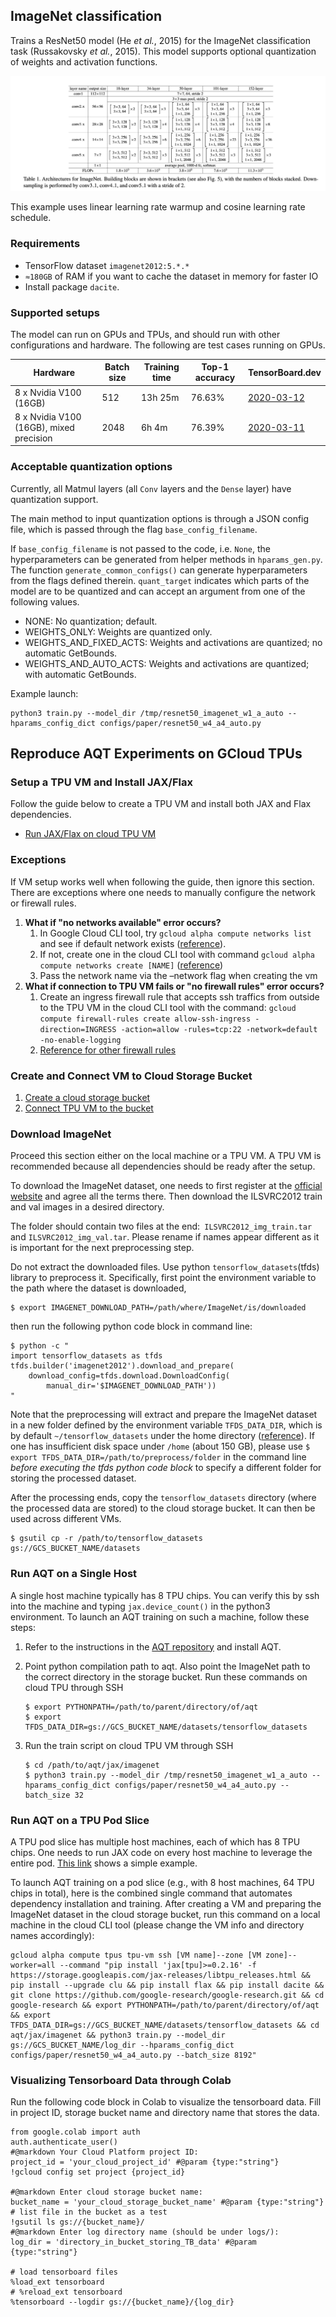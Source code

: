 ## ImageNet classification

Trains a ResNet50 model (He *et al.*, 2015) for the ImageNet classification task
(Russakovsky *et al.*, 2015). This model supports optional quantization of
weights and activation functions.

![Architectures for Imagenet](./imagenet.png)

This example uses linear learning rate warmup and cosine learning rate schedule.

### Requirements
* TensorFlow dataset `imagenet2012:5.*.*`
* `≈180GB` of RAM if you want to cache the dataset in memory for faster IO
* Install package `dacite`.

### Supported setups

The model can run on GPUs and TPUs, and should run with other configurations and
hardware. The following are test cases running on GPUs.

| Hardware | Batch size | Training time | Top-1 accuracy  | TensorBoard.dev |
| --- | --- | --- | --- | --- |
| 8 x Nvidia V100 (16GB)  | 512  |  13h 25m  | 76.63% | [2020-03-12](https://tensorboard.dev/experiment/jrvtbnlETgai0joLBXhASw/) |
| 8 x Nvidia V100 (16GB), mixed precision  | 2048  | 6h 4m | 76.39% | [2020-03-11](https://tensorboard.dev/experiment/F5rM1GGQRpKNX207i30qGQ/) |

### Acceptable quantization options

Currently, all Matmul layers (all `Conv` layers and the `Dense` layer) have
quantization support.

The main method to input quantization options is through a JSON config file,
which is passed through the flag `base_config_filename`.

If `base_config_filename` is not passed to the code, i.e. `None`, the
hyperparameters can be generated from helper methods in `hparams_gen.py`. The
function `generate_common_configs()` can generate hyperparameters from the flags
defined therein. `quant_target` indicates which parts of the model are to be
quantized and can accept an argument from one of the following values.

- NONE: No quantization; default.
- WEIGHTS_ONLY: Weights are quantized only.
- WEIGHTS_AND_FIXED_ACTS: Weights and activations are quantized; no automatic GetBounds.
- WEIGHTS_AND_AUTO_ACTS: Weights and activations are quantized; with automatic GetBounds.

Example launch:
```
python3 train.py --model_dir /tmp/resnet50_imagenet_w1_a_auto --hparams_config_dict configs/paper/resnet50_w4_a4_auto.py
```



## Reproduce AQT Experiments on GCloud TPUs


### Setup a TPU VM and Install JAX/Flax

Follow the guide below  to create a TPU VM and install both JAX and Flax dependencies.

* [Run JAX/Flax on cloud TPU VM](https://cloud.google.com/tpu/docs/jax-quickstart-tpu-vm)


### Exceptions

If VM setup works well when following the guide, then ignore this section. There are exceptions where one needs to manually configure the network or firewall rules.



1. **What if "no networks available" error occurs?**
    1. In Google Cloud CLI tool, try `gcloud alpha compute networks list` and see if default network exists ([reference](https://cloud.google.com/sdk/gcloud/reference/alpha/compute/networks/list)).
    2. If not, create one in the cloud CLI tool with command `gcloud alpha compute networks create [NAME]` ([reference](https://cloud.google.com/sdk/gcloud/reference/alpha/compute/networks/create))
    3. Pass the network name via the –network flag when creating the vm
2. **What if connection to TPU VM fails or "no firewall rules" error occurs?**
    1. Create an ingress firewall rule that accepts ssh traffics from outside to the TPU VM in the cloud CLI tool with the command:  `gcloud compute firewall-rules create allow-ssh-ingress -direction=INGRESS -action=allow -rules=tcp:22 -network=default -no-enable-logging`
    2. [Reference for other firewall rules](https://cloud.google.com/vpc/docs/using-firewalls#console)


### Create and Connect VM to Cloud Storage Bucket



1. [Create a cloud storage bucket](https://cloud.google.com/storage/docs/creating-buckets)
2. [Connect TPU VM to the bucket](https://cloud.google.com/tpu/docs/storage-buckets#console)


### Download ImageNet

Proceed this section either on the local machine or a TPU VM. A TPU VM is recommended because all dependencies should be ready after the setup.

To download the ImageNet dataset, one needs to first register at the [official website](https://www.image-net.org/) and agree all the terms there. Then download the ILSVRC2012 train and val images in a desired directory.

The folder should contain two files at the end:` ILSVRC2012_img_train.tar` and `ILSVRC2012_img_val.tar`. Please rename if names appear different as it is important for the next preprocessing step.

Do not extract the downloaded files. Use python `tensorflow_datasets`(tfds) library to preprocess it. Specifically, first point the environment variable to the path where the dataset is downloaded,
```
$ export IMAGENET_DOWNLOAD_PATH=/path/where/ImageNet/is/downloaded
```
then run the following python code block in command line:
```
$ python -c "
import tensorflow_datasets as tfds
tfds.builder('imagenet2012').download_and_prepare(
    download_config=tfds.download.DownloadConfig(
        manual_dir='$IMAGENET_DOWNLOAD_PATH'))
"
```

Note that the preprocessing will extract and prepare the ImageNet dataset in a new folder defined by the environment variable `TFDS_DATA_DIR`, which is by default `~/tensorflow_datasets` under the home directory ([reference](https://www.tensorflow.org/datasets/api_docs/python/tfds/core/DatasetBuilder)). If one has insufficient disk space under `/home` (about 150 GB), please use
`$ export TFDS_DATA_DIR=/path/to/preprocess/folder`
in the command line _before executing the tfds python code block_ to specify a different folder for storing the processed dataset.

After the processing ends, copy the `tensorflow_datasets` directory (where the processed data are stored) to the cloud storage bucket. It can then be used across different VMs.
```
$ gsutil cp -r /path/to/tensorflow_datasets gs://GCS_BUCKET_NAME/datasets
```



### Run AQT on a Single Host

A single host machine typically has 8 TPU chips. You can verify this by ssh into the machine and typing `jax.device_count()` in the python3 environment. To launch an AQT training on such a machine, follow these steps:

1. Refer to the instructions in the [AQT repository](http://google3/third_party/google_research/google_research/aqt) and install AQT.
2. Point python compilation path to aqt. Also point the ImageNet path to the correct directory in the storage bucket. Run these commands on cloud TPU through SSH
    ```
    $ export PYTHONPATH=/path/to/parent/directory/of/aqt
    $ export TFDS_DATA_DIR=gs://GCS_BUCKET_NAME/datasets/tensorflow_datasets
    ```


3. Run the train script on cloud TPU VM through SSH
    ```
    $ cd /path/to/aqt/jax/imagenet
    $ python3 train.py --model_dir /tmp/resnet50_imagenet_w1_a_auto --hparams_config_dict configs/paper/resnet50_w4_a4_auto.py --batch_size 32
    ```




### Run AQT on a TPU Pod Slice

A TPU pod slice has multiple host machines, each of which has 8 TPU chips. One needs to run JAX code on every host machine to leverage the entire pod. [This link](https://cloud.google.com/tpu/docs/jax-pods) shows a simple example.

To launch AQT training on a pod slice (e.g., with 8 host machines, 64 TPU chips in total), here is the combined single command that automates dependency installation and training. After creating a VM and preparing the ImageNet dataset in the cloud storage bucket, run this command on a local machine in the cloud CLI tool (please change the VM info and directory names accordingly):
```
gcloud alpha compute tpus tpu-vm ssh [VM name]--zone [VM zone]--worker=all --command "pip install 'jax[tpu]>=0.2.16' -f https://storage.googleapis.com/jax-releases/libtpu_releases.html && pip install --upgrade clu && pip install flax && pip install dacite && git clone https://github.com/google-research/google-research.git && cd google-research && export PYTHONPATH=/path/to/parent/directory/of/aqt && export TFDS_DATA_DIR=gs://GCS_BUCKET_NAME/datasets/tensorflow_datasets && cd aqt/jax/imagenet && python3 train.py --model_dir gs://GCS_BUCKET_NAME/log_dir --hparams_config_dict configs/paper/resnet50_w4_a4_auto.py --batch_size 8192"
```



### Visualizing Tensorboard Data through Colab

Run the following code block in Colab to visualize the tensorboard data. Fill in project ID, storage bucket name and directory name that stores the data.
```
from google.colab import auth
auth.authenticate_user()
#@markdown Your Cloud Platform project ID:
project_id = 'your_cloud_project_id' #@param {type:"string"}
!gcloud config set project {project_id}

#@markdown Enter cloud storage bucket name:
bucket_name = 'your_cloud_storage_bucket_name' #@param {type:"string"}
# list file in the bucket as a test
!gsutil ls gs://{bucket_name}/
#@markdown Enter log directory name (should be under logs/):
log_dir = 'directory_in_bucket_storing_TB_data' #@param {type:"string"}

# load tensorboard files
%load_ext tensorboard
# %reload_ext tensorboard
%tensorboard --logdir gs://{bucket_name}/{log_dir}
```


